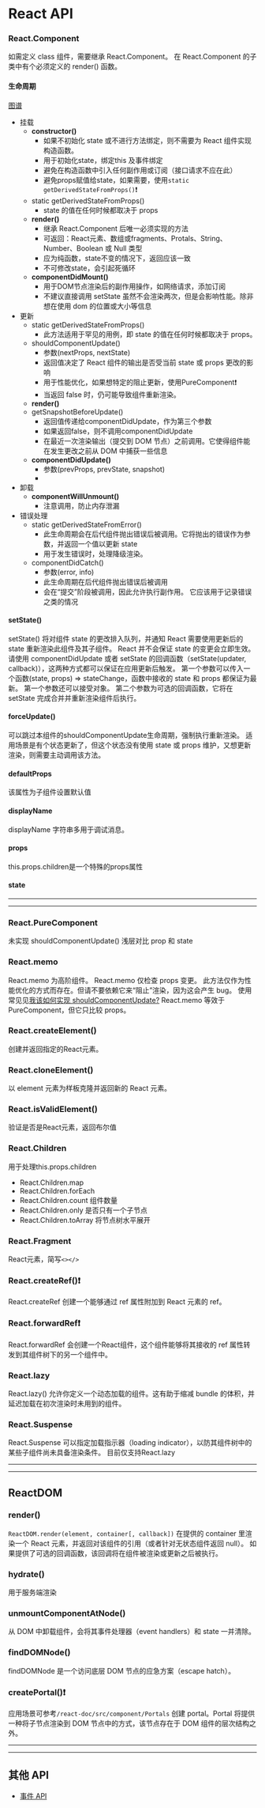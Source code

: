 # React API
### React.Component
如需定义 class 组件，需要继承 React.Component。
在 React.Component 的子类中有个必须定义的 render() 函数。
#### 生命周期
[图谱](https://projects.wojtekmaj.pl/react-lifecycle-methods-diagram/)

- 挂载
  - **constructor()**
    - 如果不初始化 state 或不进行方法绑定，则不需要为 React 组件实现构造函数。
    - 用于初始化state，绑定this 及事件绑定
    - 避免在构造函数中引入任何副作用或订阅（接口请求不应在此）
    - 避免props赋值给state，如果需要，使用`static getDerivedStateFromProps()`❗️
  - static getDerivedStateFromProps()
    - state 的值在任何时候都取决于 props
  - **render()**
    - 继承 React.Component 后唯一必须实现的方法
    - 可返回：React元素、数组或fragments、Protals、String、Number、Boolean 或 Null 类型
    - 应为纯函数，state不变的情况下，返回应该一致
    - 不可修改state，会引起死循环
  - **componentDidMount()**
    - 用于DOM节点渲染后的副作用操作，如网络请求，添加订阅
    - 不建议直接调用 setState 虽然不会渲染两次，但是会影响性能。除非想在使用 dom 的位置或大小等信息
- 更新
  - static getDerivedStateFromProps()
    - 此方法适用于罕见的用例，即 state 的值在任何时候都取决于 props。
  - shouldComponentUpdate()
    - 参数(nextProps, nextState)
    - 返回值决定了 React 组件的输出是否受当前 state 或 props 更改的影响
    - 用于性能优化，如果想特定的阻止更新，使用PureComponent❗️
    - 当返回 false 时，仍可能导致组件重新渲染。
  - **render()**
  - getSnapshotBeforeUpdate()
    - 返回值传递给componentDidUpdate，作为第三个参数
    - 如果返回false，则不调用componentDidUpdate
    - 在最近一次渲染输出（提交到 DOM 节点）之前调用。它使得组件能在发生更改之前从 DOM 中捕获一些信息
  - **componentDidUpdate()**
    - 参数(prevProps, prevState, snapshot)
    - 
- 卸载
  - **componentWillUnmount()**
    - 注意调用，防止内存泄漏
- 错误处理
  - static getDerivedStateFromError()
    - 此生命周期会在后代组件抛出错误后被调用。它将抛出的错误作为参数，并返回一个值以更新 state
    - 用于发生错误时，处理降级渲染。
  - componentDidCatch()
    - 参数(error, info)
    - 此生命周期在后代组件抛出错误后被调用
    - 会在“提交”阶段被调用，因此允许执行副作用。 它应该用于记录错误之类的情况

#### setState()
setState() 将对组件 state 的更改排入队列，并通知 React 需要使用更新后的 state 重新渲染此组件及其子组件。
React 并不会保证 state 的变更会立即生效。
请使用 componentDidUpdate 或者 setState 的回调函数（setState(updater, callback)），这两种方式都可以保证在应用更新后触发。
第一个参数可以传入一个函数(state, props) => stateChange，函数中接收的 state 和 props 都保证为最新。
第一个参数还可以接受对象。
第二个参数为可选的回调函数，它将在 setState 完成合并并重新渲染组件后执行。

#### forceUpdate()
可以跳过本组件的shouldComponentUpdate生命周期，强制执行重新渲染。
适用场景是有个状态更新了，但这个状态没有使用 state 或 props 维护，又想更新渲染，则需要主动调用该方法。

#### defaultProps
该属性为子组件设置默认值

#### displayName
displayName 字符串多用于调试消息。

#### props
this.props.children是一个特殊的props属性

#### state

----
----

### React.PureComponent
未实现 shouldComponentUpdate()
浅层对比 prop 和 state

### React.memo
React.memo 为高阶组件。
React.memo 仅检查 props 变更。
此方法仅作为性能优化的方式而存在。但请不要依赖它来“阻止”渲染，因为这会产生 bug。
使用常见见[我该如何实现 shouldComponentUpdate?](https://zh-hans.reactjs.org/docs/hooks-faq.html#how-do-i-implement-shouldcomponentupdate)
React.memo 等效于 PureComponent，但它只比较 props。

### React.createElement()
创建并返回指定的React元素。

### React.cloneElement()
以 element 元素为样板克隆并返回新的 React 元素。

### React.isValidElement()
验证是否是React元素，返回布尔值

### React.Children
用于处理this.props.children
- React.Children.map
- React.Children.forEach
- React.Children.count 组件数量
- React.Children.only 是否只有一个子节点
- React.Children.toArray 将节点树水平展开

### React.Fragment
React元素，简写`<></>`

### React.createRef()❗️
React.createRef 创建一个能够通过 ref 属性附加到 React 元素的 ref。

### React.forwardRef❗️
React.forwardRef 会创建一个React组件，这个组件能够将其接收的 ref 属性转发到其组件树下的另一个组件中。

### React.lazy
React.lazy() 允许你定义一个动态加载的组件。这有助于缩减 bundle 的体积，并延迟加载在初次渲染时未用到的组件。

### React.Suspense
React.Suspense 可以指定加载指示器（loading indicator），以防其组件树中的某些子组件尚未具备渲染条件。
目前仅支持React.lazy

----
----

## ReactDOM
### render()
`ReactDOM.render(element, container[, callback])`
在提供的 container 里渲染一个 React 元素，并返回对该组件的引用（或者针对无状态组件返回 null）。
如果提供了可选的回调函数，该回调将在组件被渲染或更新之后被执行。

### hydrate()
用于服务端渲染

### unmountComponentAtNode()
从 DOM 中卸载组件，会将其事件处理器（event handlers）和 state 一并清除。

### findDOMNode()
findDOMNode 是一个访问底层 DOM 节点的应急方案（escape hatch）。

### createPortal()❗️
应用场景可参考`/react-doc/src/component/Portals`
创建 portal。Portal 将提供一种将子节点渲染到 DOM 节点中的方式，该节点存在于 DOM 组件的层次结构之外。

----
----
## 其他 API
- [事件 API](https://zh-hans.reactjs.org/docs/events.html)